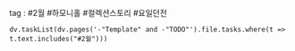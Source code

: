 
tag : #2월 #하모니홀  #컬렉션스토리  #요일던전 





```dataviewjs 
dv.taskList(dv.pages('-"Template" and -"TODO"').file.tasks.where(t => t.text.includes("#2월")))
```

